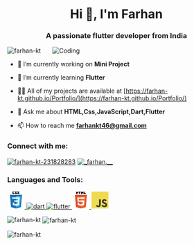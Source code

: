 <h1 align="center">Hi 👋, I'm Farhan</h1>
<h3 align="center">A passionate flutter developer from India</h3>
<img align="right" alt="Coding" width="400" src="https://user-images.githubusercontent.com/74038190/238353480-219bcc70-f5dc-466b-9a60-29653d8e8433.gif">

<p align="left"> <img src="https://komarev.com/ghpvc/?username=farhan-kt&label=Profile%20views&color=0e75b6&style=flat" alt="farhan-kt" /> </p>

- 🔭 I’m currently working on **Mini Project**

- 🌱 I’m currently learning **Flutter**

- 👨‍💻 All of my projects are available at [https://farhan-kt.github.io/Portfolio/](https://farhan-kt.github.io/Portfolio/)

- 💬 Ask me about **HTML,Css,JavaScript,Dart,Flutter**

- 📫 How to reach me **farhankt46@gmail.com**

<h3 align="left">Connect with me:</h3>
<p align="left">
<a href="https://linkedin.com/in/farhan-kt-231828283" target="blank"><img align="center" src="https://raw.githubusercontent.com/rahuldkjain/github-profile-readme-generator/master/src/images/icons/Social/linked-in-alt.svg" alt="farhan-kt-231828283" height="30" width="40" /></a>
<a href="https://instagram.com/_farhan.__" target="blank"><img align="center" src="https://raw.githubusercontent.com/rahuldkjain/github-profile-readme-generator/master/src/images/icons/Social/instagram.svg" alt="_farhan.__" height="30" width="40" /></a>
</p>

<h3 align="left">Languages and Tools:</h3>
<p align="left"> <a href="https://www.w3schools.com/css/" target="_blank" rel="noreferrer"> <img src="https://raw.githubusercontent.com/devicons/devicon/master/icons/css3/css3-original-wordmark.svg" alt="css3" width="40" height="40"/> </a> <a href="https://dart.dev" target="_blank" rel="noreferrer"> <img src="https://www.vectorlogo.zone/logos/dartlang/dartlang-icon.svg" alt="dart" width="40" height="40"/> </a> <a href="https://flutter.dev" target="_blank" rel="noreferrer"> <img src="https://www.vectorlogo.zone/logos/flutterio/flutterio-icon.svg" alt="flutter" width="40" height="40"/> </a> <a href="https://www.w3.org/html/" target="_blank" rel="noreferrer"> <img src="https://raw.githubusercontent.com/devicons/devicon/master/icons/html5/html5-original-wordmark.svg" alt="html5" width="40" height="40"/> </a> <a href="https://developer.mozilla.org/en-US/docs/Web/JavaScript" target="_blank" rel="noreferrer"> <img src="https://raw.githubusercontent.com/devicons/devicon/master/icons/javascript/javascript-original.svg" alt="javascript" width="40" height="40"/> </a> </p>

<p><img align="left" src="https://github-readme-stats.vercel.app/api/top-langs?username=farhan-kt&show_icons=true&locale=en&layout=compact" alt="farhan-kt" /></p>

<p>&nbsp;<img align="center" src="https://github-readme-stats.vercel.app/api?username=farhan-kt&show_icons=true&locale=en" alt="farhan-kt" /></p>

<p><img align="center" src="https://github-readme-streak-stats.herokuapp.com/?user=farhan-kt&" alt="farhan-kt" /></p>
